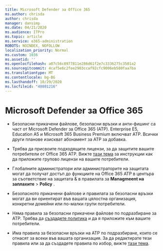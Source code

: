 ```yaml
---
title: Microsoft Defender за Office 365
ms.author: chrisda
author: chrisda
manager: dansimp
ms.date: 04/21/2020
ms.audience: ITPro
ms.topic: article
ms.service: o365-administration
ROBOTS: NOINDEX, NOFOLLOW
localization_priority: Normal
ms.custom: 1036
ms.assetid: ''
ms.openlocfilehash: a07c56c0977811e286d61f2e7c3336275c3501a2
ms.sourcegitcommit: 4caf5e6c2fee2903ccaf92cfc9006eb580faa7ba
ms.translationtype: MT
ms.contentlocale: bg-BG
ms.lasthandoff: 10/29/2020
ms.locfileid: "48801216"
---
```

# <a name="microsoft-defender-for-office-365"></a>Microsoft Defender за Office 365

- Безопасни прикачени файлове, безопасни връзки и анти-фишинг са част от Microsoft Defender за Office 365 (ATP). Enterprise E5, Education A5 и Microsoft 365 Business Premium включват ATP. Всички други планове изискват абонамент за ATP за добавка.

- Трябва да присвоите подходящите лицензи, за да защитите вашите потребители от Office 365 ATP. Вижте [тази тема](https://docs.microsoft.com/microsoft-365/admin/add-users/add-users) за инструкции как да приложите групово лицензи на вашите потребители.

- Глобалните администратори или администраторите на защитата могат да получат достъп до функциите на Office 365 ATP в центъра за съответствие на защитата & в правилата за **Managmeent на заплахите** \> **Policy** .

- Безопасното прикачени файлове и правилата за безопасни връзки могат да ви ориентират във вашата цялостна организация, конкретни домейни или по-малки групи потребители.

- Няма правила за безопасни прикачени файлове по подразбиране за ATP. Трябва да [създадете политика](https://docs.microsoft.com/microsoft-365/security/office-365-security/set-up-atp-safe-attachments-policies) и да я приложите към вашите потребители.

- Има правила за безопасни връзки на ATP по подразбиране, които се отнасят за всеки във вашата организация. За да редактирате тези правила или за да създадете правила по избор, вижте [тази тема](https://docs.microsoft.com/microsoft-365/security/office-365-security/set-up-atp-safe-links-policies).
